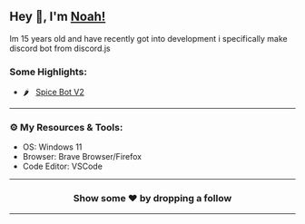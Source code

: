 ## Hey 👋, I'm [Noah!](https://spicedevelopment.com/)

Im 15 years old and have recently got into development i specifically make discord bot from discord.js

### Some Highlights:

- 🌶️ &nbsp; [Spice Bot V2](https://github.com/spiceythedev/Spice-Bot)
---

### ⚙️ My Resources & Tools:

- OS: Windows 11
- Browser: Brave Browser/Firefox
- Code Editor: VSCode
---

<h3 align=center>Show some ❤️ by dropping a follow</h3>

---
